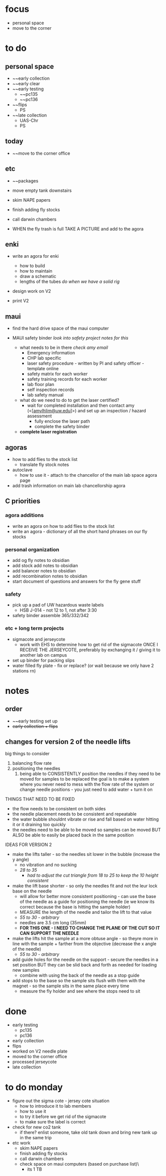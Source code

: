 # focus
- personal space
- move to the corner
# to do
## personal space
- ~~early collection
- ~~early clear
- ~~early testing
	- ~~pc135
	- ~~pc136
- ~~flips
	- PS
- ~~late collection
	- UAS-Chr
	- PS
## today
- ~~move to the corner office
## etc
- ~~packages

- move empty tank downstairs
- skim NAPE papers
- finish adding fly stocks
- call darwin chambers

- WHEN the fly trash is full TAKE A PICTURE and add to the agora
## enki
- write an agora for enki
	- how to build 
	- how to maintain
	- draw a schematic
	- lengths of the tubes *do when we have a solid rig*

- design work on V2
- print V2
## maui
- find the hard drive space of the maui computer

- MAUI safety binder *look into safety project notes for this*
	- what needs to be in there *check amy email*
		- Emergency information
		- CHP lab specific
		- laser safety procedure - written by PI and safety officer - template online
		- safety matrix for each worker
		- safety training records for each worker
		- lab floor plan
		- self inspection records
		- lab safety manual
	- what do we need to do to get the laser certified?
		- wait for completed installation and then contact amy (<[amylhlim@uw.edu]>) and set up an inspection / hazard assessment 
			- fully enclose the laser path
			- complete the safety binder
	- **complete laser registration**
## agoras
- how to add flies to the stock list
	- translate fly stock notes
- autoclave 
	- how to use it - attach to the chancellor of the main lab space agora page
- add trash information on main lab chancellorship agora
## C priorities 
### agora additions
- write an agora on how to add flies to the stock list
- write an agora - dictionary of all the short hand phrases on our fly stocks
### personal organization
- add og fly notes to obsidian
- add stock add notes to obsidian
- add balancer notes to obsidian
- add recombination notes to obsidian
- start document of questions and answers for the fly gene stuff
### safety
- pick up a pad of UW hazardous waste labels 
	- HSB J-014 - not 12 to 1, not after 3:30
- safety binder assemble 365/332/342
### etc + long term projects
- sigmacote and jerseycote
	- work with EHS to determine how to get rid of the sigmacote ONCE I RECEIVE THE JERSEYCOTE, preferably by exchanging it / giving it to another lab on campus
- set up binder for packing slips
- water filled fly plate - fix or replace? (or wait because we only have 2 stations rn)

# notes
## order
- ~~early testing set up
- ~~early collection + flips~~
## changes for version 2 of the needle lifts
big things to consider
1) balancing flow rate
2) positioning the needles
	1) being able to CONSISTENTLY position the needles if they need to be moved for samples to be replaced
the goal is to make a system where you never need to mess with the flow rate of the system or change needle positions - you just need to add water + turn it on

THINGS THAT NEED TO BE FIXED
- the flow needs to be consistent on both sides
- the needle placement needs to be consistent and repeatable
- the water bubble shouldnt vibrate or rise and fall based on water hitting it or it draining too quickly
- the needles need to be able to be moved so samples can be moved BUT ALSO be able to easily be placed back in the same position

IDEAS FOR VERSION 2
- make the lifts taller - so the needles sit lower in the bubble (increase the y angle)
	- no vibration and no sucking
	- *28 to 35*
		- *had to adjust the cut triangle from 18 to 25 to keep the 10 height consistent*
- make the lift base shorter - so only the needles fit and not the leur lock base on the needle
	- will allow for better more consistent positioning - can use the base of the needle as a guide for positioning the needle (ie we know its correct because the base is hitting the sample holder)
	- MEASURE the length of the needle and tailor the lift to that value
	- *55 to 30 - arbitrary*
	- needles are 3.5 cm long (35mm)
	- **FOR THIS ONE - I NEED TO CHANGE THE PLANE OF THE CUT SO IT CAN SUPPORT THE NEEDLE**
- make the lifts hit the sample at a more obtuse angle - so theyre more in line with the sample + farther from the objective (decrease the x angle of the needle)
	- *55 to 30 - arbitrary*
- add guide holes for the needle on the support - secure the needles in a set position BUT they can be slid back and forth as needed for loading new samples 
	- combine with using the back of the needle as a stop guide
- add stops to the base so the sample sits flush with them with the magnet - so the sample sits in the same place every time
	- measure the fly holder and see where the stops need to sit
# done
- early testing
	- pc135
	- pc136
- early collection
- flips
- worked on V2 needle plate
- moved to the corner office
- processed jerseycote
- late collection
# to do monday
- figure out the sigma cote - jersey cote situation
	- how to introduce it to lab members
	- how to use it 
	- to try it before we get rid of the sigmacote
	- to make sure the label is correct
- check for new co2 tank
	- if there? enlist someone, take old tank down and bring new tank up in the same trip
- etc work
	- skim NAPE papers
	- finish adding fly stocks
	- call darwin chambers
	- check space on maui computers (based on purchase list)\
		- its 1 TB